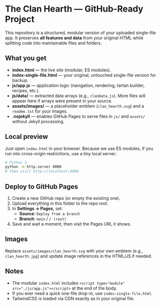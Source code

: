 # The Clan Hearth — GitHub-Ready Project

This repository is a structured, modular version of your uploaded single-file app. It preserves **all features and data** from your original HTML while splitting code into maintainable files and folders.

## What you get
- **index.html** — the live site (modular, ES modules).
- **index-single-file.html** — your original, untouched single-file version for backup.
- **js/app.js** — application logic (navigation, rendering, tartan builder, recipes, etc.).
- **js/data/** — extracted data arrays (e.g., `clanData.js`). More files will appear here if arrays were present in your source.
- **assets/images/** — a placeholder emblem (`clan_hearth.svg`) and a `readme.txt` for your images.
- **.nojekyll** — enables GitHub Pages to serve files in `js/` and `assets/` without Jekyll processing.

## Local preview
Just open `index.html` in your browser. Because we use ES modules, if you run into cross-origin restrictions, use a tiny local server:
```bash
# Python 3
python -m http.server 8000
# then visit http://localhost:8000
```

## Deploy to GitHub Pages
1. Create a new GitHub repo (or empty the existing one).
2. Upload everything in this folder to the repo root.
3. In **Settings → Pages**, set:
   - **Source**: `Deploy from a branch`
   - **Branch**: `main` / `/ (root)`
4. Save and wait a moment, then visit the Pages URL it shows.

## Images
Replace `assets/images/clan_hearth.svg` with your own emblem (e.g., `clan_hearth.jpg`) and update image references in the HTML/JS if needed.

## Notes
- The modular `index.html` includes `<script type="module" src="./js/app.js"></script>` at the end of the body.
- If you ever need a quick one-file drop-in, use `index-single-file.html`.
- TailwindCSS is loaded via CDN exactly as in your original file.
